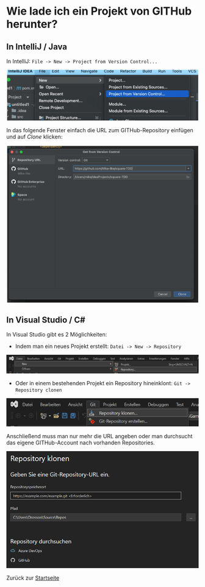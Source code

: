 # Wie lade ich ein Projekt von GITHub herunter?

## In IntelliJ / Java

In IntelliJ: `File -> New -> Project from Version Control...`

![Repository von Version Control klonen](img/IntelliJ-clone-project-from-github.png)

In das folgende Fenster einfach die URL zum GITHub-Repository einfügen und auf *Clone* klicken:

![Projekt von GitHUB klonen - URL eingeben](img/IntelliJ-clone-project-from-url.png)

## In Visual Studio / C#

In Visual Studio gibt es 2 Möglichkeiten:
- Indem man ein neues Projekt erstellt: `Datei -> New -> Repository`
  
![Neues Projekt von Repository erstellen](img/VisualStudio-new-project-from-repo.png)

- Oder in einem bestehenden Projekt ein Repository hineinklont: `Git -> Repository clonen`

![Git-Repository klonen](img/VisualStudio-clone-git-repo.png)

Anschließend muss man nur mehr die URL angeben oder man durchsucht das eigene GITHub-Account nach vorhanden Repositories.

![Projekt von GitHUB klonen - URL eingeben](img/VisualStudio-clone-git-repository-from-github.png)


Zurück zur [Startseite](README.md)